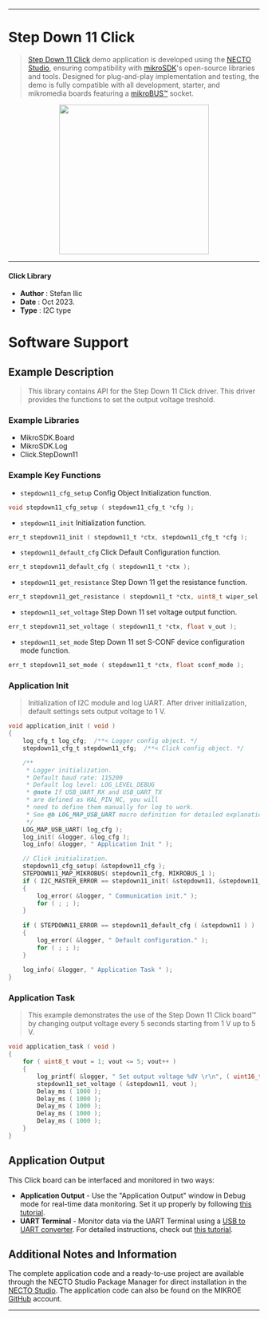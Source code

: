 
---
# Step Down 11 Click

> [Step Down 11 Click](https://www.mikroe.com/?pid_product=MIKROE-5936) demo application is developed using
the [NECTO Studio](https://www.mikroe.com/necto), ensuring compatibility with [mikroSDK](https://www.mikroe.com/mikrosdk)'s
open-source libraries and tools. Designed for plug-and-play implementation and testing, the demo is fully compatible with
all development, starter, and mikromedia boards featuring a [mikroBUS&trade;](https://www.mikroe.com/mikrobus) socket.

<p align="center">
  <img src="https://www.mikroe.com/?pid_product=MIKROE-5936&image=1" height=300px>
</p>

---

#### Click Library

- **Author**        : Stefan Ilic
- **Date**          : Oct 2023.
- **Type**          : I2C type

# Software Support

## Example Description

> This library contains API for the Step Down 11 Click driver.
  This driver provides the functions to set the output voltage treshold.

### Example Libraries

- MikroSDK.Board
- MikroSDK.Log
- Click.StepDown11

### Example Key Functions

- `stepdown11_cfg_setup` Config Object Initialization function.
```c
void stepdown11_cfg_setup ( stepdown11_cfg_t *cfg );
```

- `stepdown11_init` Initialization function.
```c
err_t stepdown11_init ( stepdown11_t *ctx, stepdown11_cfg_t *cfg );
```

- `stepdown11_default_cfg` Click Default Configuration function.
```c
err_t stepdown11_default_cfg ( stepdown11_t *ctx );
```

- `stepdown11_get_resistance` Step Down 11 get the resistance function.
```c
err_t stepdown11_get_resistance ( stepdown11_t *ctx, uint8_t wiper_sel, float *res_kohm );
```

- `stepdown11_set_voltage` Step Down 11 set voltage output function.
```c
err_t stepdown11_set_voltage ( stepdown11_t *ctx, float v_out );
```

- `stepdown11_set_mode` Step Down 11 set S-CONF device configuration mode function.
```c
err_t stepdown11_set_mode ( stepdown11_t *ctx, float sconf_mode );
```

### Application Init

> Initialization of I2C module and log UART.
  After driver initialization, default settings sets output voltage to 1 V.

```c
void application_init ( void ) 
{
    log_cfg_t log_cfg;  /**< Logger config object. */
    stepdown11_cfg_t stepdown11_cfg;  /**< Click config object. */

    /** 
     * Logger initialization.
     * Default baud rate: 115200
     * Default log level: LOG_LEVEL_DEBUG
     * @note If USB_UART_RX and USB_UART_TX 
     * are defined as HAL_PIN_NC, you will 
     * need to define them manually for log to work. 
     * See @b LOG_MAP_USB_UART macro definition for detailed explanation.
     */
    LOG_MAP_USB_UART( log_cfg );
    log_init( &logger, &log_cfg );
    log_info( &logger, " Application Init " );

    // Click initialization.
    stepdown11_cfg_setup( &stepdown11_cfg );
    STEPDOWN11_MAP_MIKROBUS( stepdown11_cfg, MIKROBUS_1 );
    if ( I2C_MASTER_ERROR == stepdown11_init( &stepdown11, &stepdown11_cfg ) ) 
    {
        log_error( &logger, " Communication init." );
        for ( ; ; );
    }
    
    if ( STEPDOWN11_ERROR == stepdown11_default_cfg ( &stepdown11 ) )
    {
        log_error( &logger, " Default configuration." );
        for ( ; ; );
    }
    
    log_info( &logger, " Application Task " );
}
```

### Application Task

> This example demonstrates the use of the Step Down 11 Click board&trade; by changing 
  output voltage every 5 seconds starting from 1 V up to 5 V.

```c
void application_task ( void ) 
{
    for ( uint8_t vout = 1; vout <= 5; vout++ )
    {
        log_printf( &logger, " Set output voltage %dV \r\n", ( uint16_t ) vout );
        stepdown11_set_voltage ( &stepdown11, vout );
        Delay_ms ( 1000 );
        Delay_ms ( 1000 );
        Delay_ms ( 1000 );
        Delay_ms ( 1000 );
        Delay_ms ( 1000 );
    }
}
```

## Application Output

This Click board can be interfaced and monitored in two ways:
- **Application Output** - Use the "Application Output" window in Debug mode for real-time data monitoring.
Set it up properly by following [this tutorial](https://www.youtube.com/watch?v=ta5yyk1Woy4).
- **UART Terminal** - Monitor data via the UART Terminal using
a [USB to UART converter](https://www.mikroe.com/click/interface/usb?interface*=uart,uart). For detailed instructions,
check out [this tutorial](https://help.mikroe.com/necto/v2/Getting%20Started/Tools/UARTTerminalTool).

## Additional Notes and Information

The complete application code and a ready-to-use project are available through the NECTO Studio Package Manager for 
direct installation in the [NECTO Studio](https://www.mikroe.com/necto). The application code can also be found on
the MIKROE [GitHub](https://github.com/MikroElektronika/mikrosdk_click_v2) account.

---
